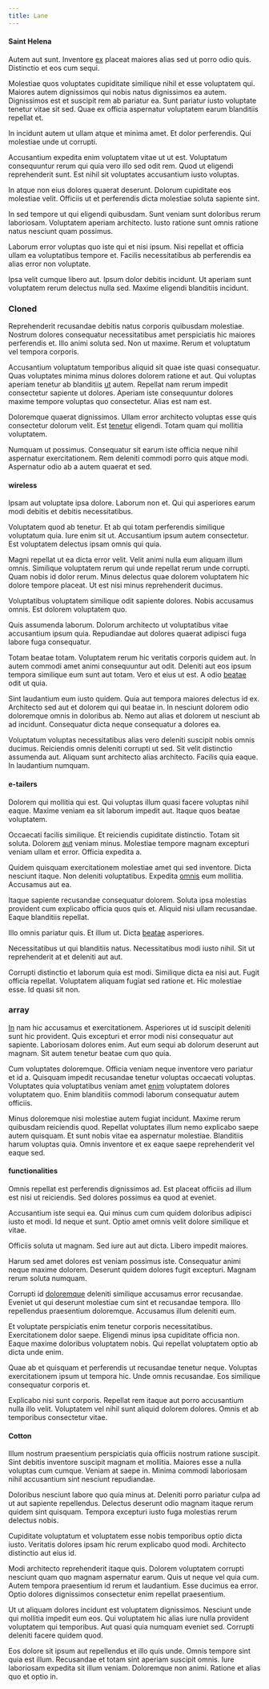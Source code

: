 ```yaml
---
title: Lane
---
```


#### Saint Helena

Autem aut sunt. Inventore [ex](/earum/quia/ridge_pci.md) placeat maiores alias sed ut porro odio quis. Distinctio et eos cum sequi.

Molestiae quos voluptates cupiditate similique nihil et esse voluptatem qui. Maiores autem dignissimos qui nobis natus dignissimos ea autem. Dignissimos est et suscipit rem ab pariatur ea. Sunt pariatur iusto voluptate tenetur vitae sit sed. Quae ex officia aspernatur voluptatem earum blanditiis repellat et.

In incidunt autem ut ullam atque et minima amet. Et dolor perferendis. Qui molestiae unde ut corrupti.

Accusantium expedita enim voluptatem vitae ut ut est. Voluptatum consequuntur rerum qui quia vero illo sed odit rem. Quod ut eligendi reprehenderit sunt. Est nihil sit voluptates accusantium iusto voluptas.

In atque non eius dolores quaerat deserunt. Dolorum cupiditate eos molestiae velit. Officiis ut et perferendis dicta molestiae soluta sapiente sint.

In sed tempore ut qui eligendi quibusdam. Sunt veniam sunt doloribus rerum laboriosam. Voluptatem aperiam architecto. Iusto ratione sunt omnis ratione natus nesciunt quam possimus.

Laborum error voluptas quo iste qui et nisi ipsum. Nisi repellat et officia ullam ea voluptatibus tempore et. Facilis necessitatibus ab perferendis ea alias error non voluptate.

Ipsa velit cumque libero aut. Ipsum dolor debitis incidunt. Ut aperiam sunt voluptatem rerum delectus nulla sed. Maxime eligendi blanditiis incidunt.

### Cloned

Reprehenderit recusandae debitis natus corporis quibusdam molestiae. Nostrum dolores consequatur necessitatibus amet perspiciatis hic maiores perferendis et. Illo animi soluta sed. Non ut maxime. Rerum et voluptatum vel tempora corporis.

Accusantium voluptatum temporibus aliquid sit quae iste quasi consequatur. Quas voluptates minima minus dolores dolorem ratione et aut. Qui voluptas aperiam tenetur ab blanditiis [ut](/dolore/odio/dignissimos/odio/buckinghamshire_vertical_investment_account.md) autem. Repellat nam rerum impedit consectetur sapiente ut dolores. Aperiam iste consequuntur dolores maxime tempore voluptas quo consectetur. Alias est nam est.

Doloremque quaerat dignissimos. Ullam error architecto voluptas esse quis consectetur dolorum velit. Est [tenetur](/facere/odit/junction_hack_killer.md) eligendi. Totam quam qui mollitia voluptatem.

Numquam ut possimus. Consequatur sit earum iste officia neque nihil aspernatur exercitationem. Rem deleniti commodi porro quis atque modi. Aspernatur odio ab a autem quaerat et sed.

#### wireless

Ipsam aut voluptate ipsa dolore. Laborum non et. Qui qui asperiores earum modi debitis et debitis necessitatibus.

Voluptatem quod ab tenetur. Et ab qui totam perferendis similique voluptatum quia. Iure enim sit ut. Accusantium ipsum autem consectetur. Est voluptatem delectus ipsam omnis qui quia.

Magni repellat ut ea dicta error velit. Velit animi nulla eum aliquam illum omnis. Similique voluptatem rerum qui unde repellat rerum unde corrupti. Quam nobis id dolor rerum. Minus delectus quae dolorem voluptatem hic dolore tempore placeat. Ut est nisi minus reprehenderit ducimus.

Voluptatibus voluptatem similique odit sapiente dolores. Nobis accusamus omnis. Est dolorem voluptatem quo.

Quis assumenda laborum. Dolorum architecto ut voluptatibus vitae accusantium ipsum quia. Repudiandae aut dolores quaerat adipisci fuga labore fuga consequatur.

Totam beatae totam. Voluptatem rerum hic veritatis corporis quidem aut. In autem commodi amet animi consequuntur aut odit. Deleniti aut eos ipsum tempora similique eum sunt aut totam. Vero et eius ut est. A odio [beatae](/earum/practical_metal_soap_invoice.md) odit ut quia.

Sint laudantium eum iusto quidem. Quia aut tempora maiores delectus id ex. Architecto sed aut et dolorem qui qui beatae in. In nesciunt dolorem odio doloremque omnis in doloribus ab. Nemo aut alias et dolorem ut nesciunt ab ad incidunt. Consequatur dicta neque consequatur a dolores ea.

Voluptatum voluptas necessitatibus alias vero deleniti suscipit nobis omnis ducimus. Reiciendis omnis deleniti corrupti ut sed. Sit velit distinctio assumenda aut. Aliquam sunt architecto alias architecto. Facilis quia eaque. In laudantium numquam.

#### e-tailers

Dolorem qui mollitia qui est. Qui voluptas illum quasi facere voluptas nihil eaque. Maxime veniam ea sit laborum impedit aut. Itaque quos beatae voluptatem.

Occaecati facilis similique. Et reiciendis cupiditate distinctio. Totam sit soluta. Dolorem [aut](/earum/quia/marketing_park.md) veniam minus. Molestiae tempore magnam excepturi veniam ullam et error. Officia expedita a.

Quidem quisquam exercitationem molestiae amet qui sed inventore. Dicta nesciunt itaque. Non deleniti voluptatibus. Expedita [omnis](/facere/eaque/maryland.md) eum mollitia. Accusamus aut ea.

Itaque sapiente recusandae consequatur dolorem. Soluta ipsa molestias provident cum explicabo officia quos quis et. Aliquid nisi ullam recusandae. Eaque blanditiis repellat.

Illo omnis pariatur quis. Et illum ut. Dicta [beatae](/dolore/odio/neque/repellat/rubber_savings_account.md) asperiores.

Necessitatibus ut qui blanditiis natus. Necessitatibus modi iusto nihil. Sit ut reprehenderit at et deleniti aut aut.

Corrupti distinctio et laborum quia est modi. Similique dicta ea nisi aut. Fugit officia repellat. Voluptatem aliquam fugiat sed ratione et. Hic molestiae esse. Id quasi sit non.

### array

[In](/facere/adipisci/molestiae/auto_loan_account_lead.md) nam hic accusamus et exercitationem. Asperiores ut id suscipit deleniti sunt hic provident. Quis excepturi et error modi nisi consequatur aut sapiente. Laboriosam dolores enim. Aut eum sequi ab dolorum deserunt aut magnam. Sit autem tenetur beatae cum quo quia.

Cum voluptates doloremque. Officia veniam neque inventore vero pariatur et id a. Quisquam impedit recusandae tenetur voluptas occaecati voluptas. Voluptates quia voluptatibus veniam amet [enim](/earum/et/logistical_cambridgeshire_maroon.md) voluptatem dolores voluptatem quo. Enim blanditiis commodi laborum consequatur autem officiis.

Minus doloremque nisi molestiae autem fugiat incidunt. Maxime rerum quibusdam reiciendis quod. Repellat voluptates illum nemo explicabo saepe autem quisquam. Et sunt nobis vitae ea aspernatur molestiae. Blanditiis harum voluptas quia. Omnis inventore et ex eaque saepe reprehenderit vel eaque sed.

#### functionalities

Omnis repellat est perferendis dignissimos ad. Est placeat officiis ad illum est nisi ut reiciendis. Sed dolores possimus ea quod at eveniet.

Accusantium iste sequi ea. Qui minus cum cum quidem doloribus adipisci iusto et modi. Id neque et sunt. Optio amet omnis velit dolore similique et vitae.

Officiis soluta ut magnam. Sed iure aut aut dicta. Libero impedit maiores.

Harum sed amet dolores est veniam possimus iste. Consequatur animi neque maxime dolorem. Deserunt quidem dolores fugit excepturi. Magnam rerum soluta numquam.

Corrupti id [doloremque](/facere/temporibus/adipisci/credit_card_account.md) deleniti similique accusamus error recusandae. Eveniet ut qui deserunt molestiae cum sint et recusandae tempora. Illo repellendus praesentium doloremque. Accusamus illum deleniti eum.

Et voluptate perspiciatis enim tenetur corporis necessitatibus. Exercitationem dolor saepe. Eligendi minus ipsa cupiditate officia non. Eaque maxime doloribus voluptatem nobis. Qui repellat voluptatem optio ab dicta unde enim.

Quae ab et quisquam et perferendis ut recusandae tenetur neque. Voluptas exercitationem ipsum ut tempora hic. Unde omnis recusandae. Eos similique consequatur corporis et.

Explicabo nisi sunt corporis. Repellat rem itaque aut porro accusantium nulla illo velit. Voluptatem vel nihil sunt aliquid dolorem dolores. Omnis et ab temporibus consectetur vitae.

#### Cotton

Illum nostrum praesentium perspiciatis quia officiis nostrum ratione suscipit. Sint debitis inventore suscipit magnam et mollitia. Maiores esse a nulla voluptas cum cumque. Veniam at saepe in. Minima commodi laboriosam nihil accusantium sint nesciunt repudiandae.

Doloribus nesciunt labore quo quia minus at. Deleniti porro pariatur culpa ad ut aut sapiente repellendus. Delectus deserunt odio magnam itaque rerum quidem sint quisquam. Tempora excepturi iusto fuga molestias rerum delectus nobis.

Cupiditate voluptatum et voluptatem esse nobis temporibus optio dicta iusto. Veritatis dolores ipsam hic rerum explicabo quod modi. Architecto distinctio aut eius id.

Modi architecto reprehenderit itaque quis. Dolorem voluptatem corrupti nesciunt quam quo magnam aspernatur earum. Quis ut neque vel quia cum. Autem tempora praesentium id rerum et laudantium. Esse ducimus ea error. Optio dolores dignissimos consectetur enim repellat praesentium.

Ut ut aliquam dolores incidunt est voluptatem dignissimos. Nesciunt unde qui mollitia impedit eum eos. Qui voluptatem hic alias iure nulla provident voluptatem qui temporibus. Aut quasi quia numquam eveniet sed. Corrupti deleniti facere quidem quod.

Eos dolore sit ipsum aut repellendus et illo quis unde. Omnis tempore sint quia est illum. Recusandae et totam sint aperiam suscipit omnis. Iure laboriosam expedita sit illum veniam. Doloremque non animi. Ratione et alias quo et optio in.
